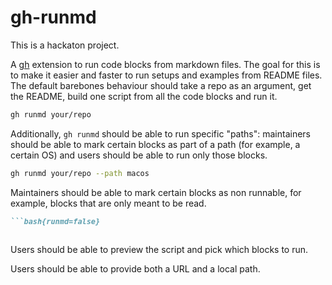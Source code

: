 # gh-runmd

This is a hackaton project.

A [gh](https://github.com/cli/cli) extension to run code blocks from markdown files. The goal for this is to make it easier and faster to run setups and examples from README files. The default barebones behaviour should take a repo as an argument, get the README, build one script from all the code blocks and run it.

```bash
gh runmd your/repo
```

Additionally, `gh runmd` should be able to run specific "paths": maintainers should be able to mark certain blocks as part of a path (for example, a certain OS) and users should be able to run only those blocks.

```bash
gh runmd your/repo --path macos
```

Maintainers should be able to mark certain blocks as non runnable, for example, blocks that are only meant to be read.

```markdown
```bash{runmd=false}
```
```
```

Users should be able to preview the script and pick which blocks to run.

Users should be able to provide both a URL and a local path.